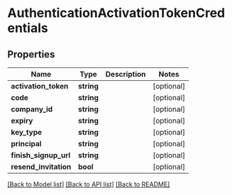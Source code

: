 # AuthenticationActivationTokenCredentials

## Properties
Name | Type | Description | Notes
------------ | ------------- | ------------- | -------------
**activation_token** | **string** |  | [optional] 
**code** | **string** |  | [optional] 
**company_id** | **string** |  | [optional] 
**expiry** | **string** |  | [optional] 
**key_type** | **string** |  | [optional] 
**principal** | **string** |  | [optional] 
**finish_signup_url** | **string** |  | [optional] 
**resend_invitation** | **bool** |  | [optional] 

[[Back to Model list]](../README.md#documentation-for-models) [[Back to API list]](../README.md#documentation-for-api-endpoints) [[Back to README]](../README.md)


